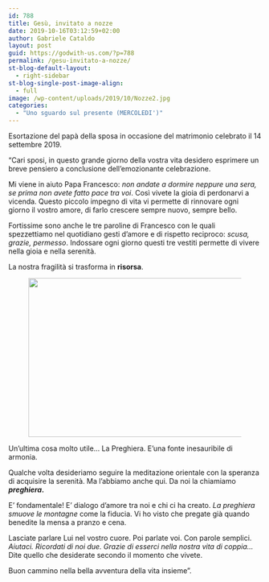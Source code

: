 ```yaml
---
id: 788
title: Gesù, invitato a nozze
date: 2019-10-16T03:12:59+02:00
author: Gabriele Cataldo
layout: post
guid: https://godwith-us.com/?p=788
permalink: /gesu-invitato-a-nozze/
st-blog-default-layout:
  - right-sidebar
st-blog-single-post-image-align:
  - full
image: /wp-content/uploads/2019/10/Nozze2.jpg
categories:
  - "Uno sguardo sul presente (MERCOLEDI')"
---
```

Esortazione del papà della sposa in occasione del matrimonio celebrato il 14 settembre 2019.

“Cari sposi, in questo grande giorno della vostra vita desidero esprimere un breve pensiero a conclusione dell’emozionante celebrazione. 

Mi viene in aiuto Papa Francesco: _non andate a dormire neppure una sera, se prima non avete fatto pace tra voi_. Così vivete la gioia di perdonarvi a vicenda. Questo piccolo impegno di vita vi permette di rinnovare ogni giorno il vostro amore, di farlo crescere sempre nuovo, sempre bello. 

Fortissime sono anche le tre paroline di Francesco con le quali spezzettiamo nel quotidiano gesti d’amore e di rispetto reciproco: _scusa, grazie, permesso_. Indossare ogni giorno questi tre vestiti permette di vivere nella gioia e nella serenità.

La nostra fragilità si trasforma in **risorsa**.<figure class="wp-block-image is-resized">

<img src="https://godwith-us.com/wp-content/uploads/2019/10/Nozze.jpg" alt="" class="wp-image-790" width="564" height="316" srcset="https://incercadidio.com/wp-content/uploads/2019/10/Nozze.jpg 444w, https://incercadidio.com/wp-content/uploads/2019/10/Nozze-300x168.jpg 300w" sizes="(max-width: 564px) 100vw, 564px" /> </figure> 

Un’ultima cosa molto utile&#8230; La Preghiera. E’una fonte inesauribile di armonia.

Qualche volta desideriamo seguire la meditazione orientale con la speranza di acquisire la serenità. Ma l’abbiamo anche qui. Da noi la chiamiamo **_preghiera_.**

E’ fondamentale! E’ dialogo d’amore tra noi e chi ci ha creato. _La preghiera smuove le montagne_ come la fiducia. Vi ho visto che pregate già quando benedite la mensa a pranzo e cena.

Lasciate parlare Lui nel vostro cuore. Poi parlate voi. Con parole semplici. _Aiutaci. Ricordati di noi due. Grazie di esserci nella nostra vita di coppia…_ Dite quello che desiderate secondo il momento che vivete.

Buon cammino nella bella avventura della vita insieme”.
